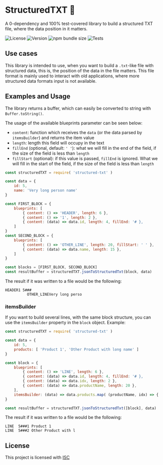 # StructuredTXT 📃

A 0-dependency and 100% test-covered library to build a structured TXT file, where the data position in it matters.

![License](https://img.shields.io/npm/l/structured-txt?style=plastic)
![Version](https://img.shields.io/npm/v/structured-txt)
![npm bundle size](https://img.shields.io/bundlephobia/minzip/structured-txt?label=size)
![Tests](https://github.com/tag-livros/structured-txt/workflows/Test/badge.svg)

## Use cases

This library is intended to use, when you want to build a `.txt`-like file with structured data, this is, the position of the data in the file matters. This file format is mainly used to interact with old applications, where more structured data formats input is not available.

## Examples and Usage

The library returns a buffer, which can easily be converted to string with `Buffer.toString()`.

The usage of the available blueprints parameter can be seen below:

* `content`: function which receives the `data` (or the data parsed by `itemsBuilder`) and returns the item value
* `length`: length this field will occupy in the text
* `fillEnd` (optional, default: `' '`): what we will fill in the end of the field, if the size of the field is less than `length`
* `fillStart` (optional): if this value is passed, `fillEnd` is ignored. What we will fill in the start of the field, if the size of the field is less than `length` 

```javascript
const structuredTXT = require( 'structured-txt' )

const data = {
    id: 5,
    name: 'Very long person name'
}

const FIRST_BLOCK = {
    blueprints: [
        { content: () => 'HEADER', length: 6 },
        { content: () => '1', length: 2 },
        { content: (data) => data.id, length: 4, fillEnd: '# },
    ]
}
const SECOND_BLOCK = {
    blueprints: [
        { content: () => 'OTHER_LINE', length: 20, fillStart: ' ' },
        { content: (data) => data.name, length: 15 },
    ]
}

const blocks = [FIRST_BLOCK, SECOND_BLOCK]
const resultBuffer = structuredTXT.jsonToStructuredTxt(block, data)
```

The result if it was written to a file would be the following:
```
HEADER1 5###
          OTHER_LINEVery long perso
```

### itemsBuilder

If you want to build several lines, with the same block structure, you can use the `itemsBuilder` property in the `block` object. Example:

```javascript
const structuredTXT = require( 'structured-txt' )

const data = {
    id: 5,
    products: [ 'Product 1', 'Other Product with long name' ]
}

const block = {
    blueprints: [
        { content: () => 'LINE', length: 6 },
        { content: (data) => data.id, length: 4, fillEnd: '# },
        { content: (data) => data.idx, length: 2 },
        { content: (data) => data.productName, length: 20 },
    ],
    itemsBuilder: (data) => data.products.map( (productName, idx) => { ...data, productName, idx: idx + 1 } )
}

const resultBuffer = structuredTXT.jsonToStructuredTxt([block], data)
```

The result if it was written to a file would be the following:
```
LINE  5###1 Product 1           
LINE  5###2 Other Product with l
```

## License

This project is licensed with [ISC](./LICENSE.md)
